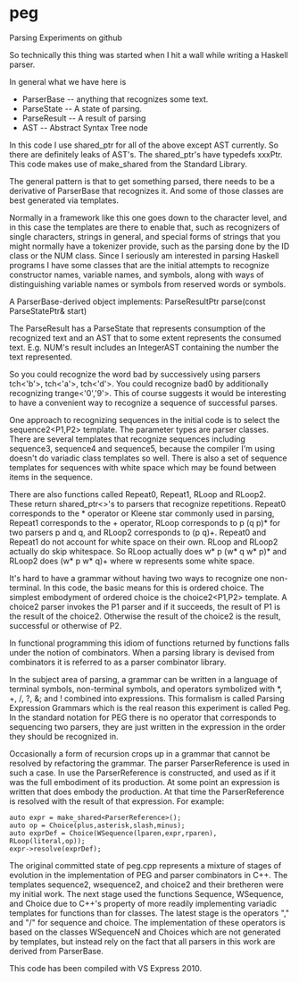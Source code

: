peg
===

Parsing Experiments on github

So technically this thing was started when I hit a wall while writing a Haskell 
parser.

In general what we have here is 

* ParserBase -- anything that recognizes some text.
* ParseState -- A state of parsing.
* ParseResult -- A result of parsing
* AST -- Abstract Syntax Tree node

In this code I use shared_ptr for all of the above except AST currently. So
there are definitely leaks of AST's. The shared_ptr's have typedefs xxxPtr. This
code makes use of make_shared from the Standard Library.

The general pattern is that to get something parsed, there needs to be a
derivative of ParserBase that recognizes it. And some of those classes are best
generated via templates.

Normally in a framework like this one goes down to the character level, and in
this case the templates are there to enable that, such as recognizers of single 
characters, strings in general, and special forms of strings that you might 
normally have a tokenizer provide, such as the parsing done by the ID class or 
the NUM class. Since I seriously am interested in parsing Haskell programs I 
have some classes that are the initial attempts to recognize constructor names,
variable names, and symbols, along with ways of distinguishing variable names or
symbols from reserved words or symbols.

A ParserBase-derived object implements:
ParseResultPtr parse(const ParseStatePtr& start)

The ParseResult has a ParseState that represents consumption of the recognized
text and an AST that to some extent represents the consumed text. E.g. NUM's
result includes an IntegerAST containing the number the text represented.

So you could recognize the word bad by successively using parsers tch<'b'>,
tch<'a'>, tch<'d'>. You could recognize bad0 by additionally recognizing 
trange<'0','9'>. This of course suggests it would be interesting to have a
convenient way to recognize a sequence of successful parses. 

One approach to recognizing sequences in the initial code is to select the
sequence2<P1,P2> template. The parameter types are parser classes. There are
several templates that recognize sequences including sequence3, sequence4 and
sequence5, because the compiler I'm using doesn't do variadic class templates so
well. There is also a set of sequence templates for sequences with white space
which may be found between items in the sequence.

There are also functions called Repeat0, Repeat1, RLoop and RLoop2. These 
return shared_ptr<>'s to parsers that recognize repetitions. Repeat0 
corresponds to the * operator or Kleene star commonly used in parsing, Repeat1 
corresponds to the + operator, RLoop corresponds to p (q p)* for two parsers p 
and q, and RLoop2 corresponds to (p q)+. Repeat0 and Repeat1 do not account for 
white space on their own. RLoop and RLoop2 actually do skip whitespace. So RLoop 
actually does w* p (w* q w* p)* and RLoop2 does (w* p w* q)+ where w represents
some white space.

It's hard to have a grammar without having two ways to recognize one 
non-terminal. In this code, the basic means for this is ordered choice. The 
simplest embodyment of ordered choice is the choice2<P1,P2> template. A choice2
parser invokes the P1 parser and if it succeeds, the result of P1 is the result
of the choice2. Otherwise the result of the choice2 is the result, successful or
otherwise of P2.

In functional programming this idiom of functions returned by functions falls
under the notion of combinators. When a parsing library is devised from 
combinators it is referred to as a parser combinator library.

In the subject area of parsing, a grammar can be written in a language of 
terminal symbols, non-terminal symbols, and operators symbolized with *, +, /, 
?, &; and ! combined into expressions. This formalism is called Parsing 
Expression Grammars which is the real reason this experiment is called Peg. In 
the standard notation for PEG there is no operator that corresponds to 
sequencing two parsers, they are just written in the expression in the order 
they should be recognized in.

Occasionally a form of recursion crops up in a grammar that cannot be resolved
by refactoring the grammar. The parser ParserReference is used in such a case.
In use the ParserReference is constructed, and used as if it was the full 
embodiment of its production. At some point an expression is written that does
embody the production. At that time the ParserReference is resolved with the
result of that expression. For example:

    auto expr = make_shared<ParserReference>();
    auto op = Choice(plus,asterisk,slash,minus);
    auto exprDef = Choice(WSequence(lparen,expr,rparen), RLoop(literal,op));
    expr->resolve(exprDef);
    
The original committed state of peg.cpp represents a mixture of stages of 
evolution in the implementation of PEG and parser combinators in C++. The 
templates sequence2, wsequence2, and choice2 and their bretheren were my initial 
work. The next stage used the functions Sequence, WSequence, and Choice due to 
C++'s property of more readily implementing variadic templates for functions than 
for classes. The latest stage is the operators "," and "/" for sequence and 
choice. The implementation of these operators is based on the classes WSequenceN 
and Choices which are not generated by templates, but instead rely on the fact 
that all parsers in this work are derived from ParserBase.

This code has been compiled with VS Express 2010.
